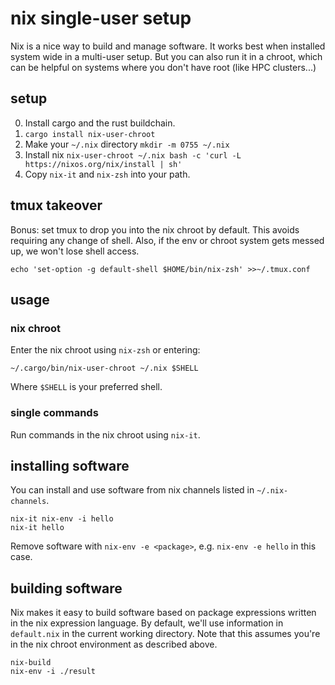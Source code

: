 # nix single-user setup

Nix is a nice way to build and manage software.
It works best when installed system wide in a multi-user setup.
But you can also run it in a chroot, which can be helpful on systems where you don't have root (like HPC clusters...)

## setup

0. Install cargo and the rust buildchain.
1. `cargo install nix-user-chroot`
2. Make your `~/.nix` directory `mkdir -m 0755 ~/.nix`
3. Install nix `nix-user-chroot ~/.nix bash -c 'curl -L https://nixos.org/nix/install | sh'`
4. Copy `nix-it` and `nix-zsh` into your path.

## tmux takeover

Bonus: set tmux to drop you into the nix chroot by default.
This avoids requiring any change of shell.
Also, if the env or chroot system gets messed up, we won't lose shell access.

```
echo 'set-option -g default-shell $HOME/bin/nix-zsh' >>~/.tmux.conf
```

## usage

### nix chroot

Enter the nix chroot using `nix-zsh` or entering:

```
~/.cargo/bin/nix-user-chroot ~/.nix $SHELL
```

Where `$SHELL` is your preferred shell.

### single commands

Run commands in the nix chroot using `nix-it`.

## installing software

You can install and use software from nix channels listed in `~/.nix-channels`.

```
nix-it nix-env -i hello
nix-it hello
```

Remove software with `nix-env -e <package>`, e.g. `nix-env -e hello` in this case.

## building software

Nix makes it easy to build software based on package expressions written in the nix expression language.
By default, we'll use information in `default.nix` in the current working directory.
Note that this assumes you're in the nix chroot environment as described above.

```
nix-build
nix-env -i ./result
```
